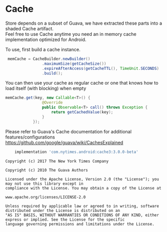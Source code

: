 Cache
===================

Store depends on a subset of Guava, we have extracted these parts into a shaded Cache artifact.  
Feel free to use Cache anytime you need an in memory cache implementation optimized for Android.  


To use, first build a cache instance.

```java
 memCache = CacheBuilder.newBuilder()
                .maximumSize(getCacheSize())
                .expireAfterAccess(getCacheTTL(), TimeUnit.SECONDS)
                .build();
```

You can then use your cache as regular cache or one that knows how to load itself (with blocking) when empty
```java 
memCache.get(key, new Callable<T>() {
                @Override
                public Observable<T> call() throws Exception {
                    return getCachedValue(key);
                }
            });
 ```
 
 Please refer to Guava's Cache documentation for additional features/configurations 
 https://github.com/google/guava/wiki/CachesExplained

```groovy
	implementation 'com.nytimes.android:cache3:3.0.0-beta'
```

```
Copyright (c) 2017 The New York Times Company

Copyright (c) 2010 The Guava Authors

Licensed under the Apache License, Version 2.0 (the "License"); you may not use this library except in 
compliance with the License. You may obtain a copy of the License at

www.apache.org/licenses/LICENSE-2.0

Unless required by applicable law or agreed to in writing, software distributed under the License is distributed on an 
"AS IS" BASIS, WITHOUT WARRANTIES OR CONDITIONS OF ANY KIND, either express or implied. See the License for the specific 
language governing permissions and limitations under the License.
```
